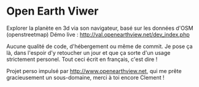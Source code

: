 # Open Earth Viwer
Explorer la planète en 3d via son navigateur, basé sur les données d'OSM (openstreetmap)
Démo live : http://val.openearthview.net/dev_index.php

Aucune qualité de code, d'hébergement ou même de commit.
Je pose ça là, dans l'espoir d'y retoucher un jour et que ça sorte d'un usage strictement personel.
Tout ceci écrit en français, c'est dire !

Projet perso impulsé par http://www.openearthview.net, qui me prête gracieusement un sous-domaine, merci à toi encore Clement !
